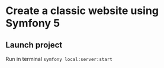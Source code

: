 # Create a classic website using Symfony 5

## Launch project

Run in terminal `symfony local:server:start`
